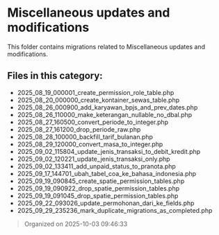 # Miscellaneous updates and modifications

This folder contains migrations related to Miscellaneous updates and modifications.

## Files in this category:
- 2025_08_19_000001_create_permission_role_table.php
- 2025_08_20_000000_create_kontainer_sewas_table.php
- 2025_08_26_000900_add_karyawan_bpjs_and_prev_dates.php
- 2025_08_26_110000_make_keterangan_nullable_no_dbal.php
- 2025_08_27_160500_convert_periode_to_integer.php
- 2025_08_27_161200_drop_periode_raw.php
- 2025_08_28_100000_backfill_tarif_bulanan.php
- 2025_08_29_120000_convert_masa_to_integer.php
- 2025_09_02_115804_update_jenis_transaksi_to_debit_kredit.php
- 2025_09_02_120221_update_jenis_transaksi_only.php
- 2025_09_02_133411_add_unpaid_status_to_pranota.php
- 2025_09_17_144701_ubah_tabel_coa_ke_bahasa_indonesia.php
- 2025_09_19_090845_create_spatie_permission_tables.php
- 2025_09_19_090922_drop_spatie_permission_tables.php
- 2025_09_19_091045_drop_spatie_permission_tables.php
- 2025_09_22_093026_update_permohonan_dari_ke_fields.php
- 2025_09_29_235236_mark_duplicate_migrations_as_completed.php

> Organized on 2025-10-03 09:46:33
